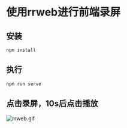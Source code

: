 # 使用rrweb进行前端录屏

## 安装
```
npm install
```

## 执行
```
npm run serve
```

## 点击录屏，10s后点击播放

![rrweb.gif](https://p9-juejin.byteimg.com/tos-cn-i-k3u1fbpfcp/38cdab10c7614429886194de47ab0391~tplv-k3u1fbpfcp-watermark.image?)

